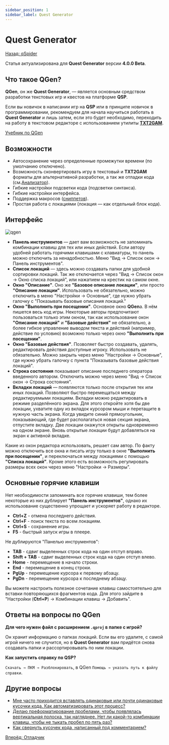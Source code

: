 ```yaml
---
sidebar_position: 1
sidebar_label: Quest Generator
---
```

# Quest Generator

[Назад: qSpider](../players/qspider/index.md)

Статья актуализирована для **Quest Generator** версии **4.0.0 Beta**.

## Что такое QGen?

**QGen**, он же **Quest Generator**, — является основным средством разработки текстовых игр и квестов на платформе **QSP**.

Если вы новичок в написании игр на **QSP** или в принципе новичок в программировании, рекомендуем для начала научиться работать в **Quest Generator** и лишь затем, если это будет необходимо, переходить на работу в текстовом редакторе с использованием утилиты **[TXT2GAM](txt2gam)**.

[Учебник по QGen](https://qsp.org/index.php?option=com_content&task=view&id=59&Itemid=56)

## Возможности

* Автосохранение через определенные промежутки времени (по умолчанию отключено).
* Возможность сконвертировать игру в текстовый и **TXT2GAM** форматы для альтернативной разработки, а так же отладки кода (см.[Анализатор](analyzer)).
* Гибкие настройки подсветки кода (подсветки синтакса).
* Гибкие настройки интерфейса.
* Поддержка макросов ([сниппетов](../hide/snippet)).
* Простая работа с локациями (локация — как отдельный блок кода).

## Интерфейс

![qgen](https://wiki.qsp.org/_media/qgen.png)

* **Панель инструментов** — дает вам возможность не запоминать комбинации клавиш для тех или иных действий. Если автору удобней работать горячими клавишами с клавиатуры, то панель можно отключить за ненадобностью. Меню "Вид → Список окон → Панель инструментов".
* **Список локаций** — здесь можно создавать папки для удобной сортировки локаций. Так же отключается через "Вид → Список окон → Окно списка локаций", или нажатием на крестик на самом окне.
* **Окно "Описание"**. Оно же **"Базовое описание локации"**, или просто **"Описание локации"**. Использовать не обязательно, можно отключить в меню "Настройки → Основные", где нужно убрать галочку с "Показывать базовые описания локаций."
* **Окно "Выполнить при посещении"**. Основное окно **QGen**а. В нём пишется весь код игры. Некоторые авторы предпочитают пользоваться только этим окном, так как использование окон **"Описание локаций"** и **"Базовые действия"** не обязательно, а более гибкое управление выводом текста и действий (например, действие по условию) возможно только через окно **"Выполнить при посещении"**.
* **Окно "Базовые действия"**. Позволяет быстро создавать, удалять, редактировать действия доступные игроку. Использовать не обязательно. Можно закрыть через меню "Настройки → Основные", где нужно убрать галочку с пункта "Показывать базовые действия локаций".
* **Строка состояния** показывает описание последнего оператора введенного автором. Отключить можно через меню "Вид → Список окон → Строка состояния".
* **Вкладки локаций** — появляются только после открытия тех или иных локаций. Позволяют быстро перемещаться между редактируемыми локациям. Вкладки можно редактировать в режиме разделённого экрана. Для этого откройте хотя бы две локации, ухватите одну из вкладок курсором мыши и перетащите в нужную часть экрана. Когда увидите синий прямоугольник, показывающий, где будет располагаться новая секция экрана, отпустите вкладку. Две локации окажутся открыты одновременно на одном экране. Вновь открытые локации будут добавляться на экран к активной вкладке.

Какие из окон редактора использовать, решает сам автор. По факту можно отключить все окна и писать игру только в окне **"Выполнить при посещении"**, и переключаться между локациями с помощью **"Списка локаций"**. Кроме этого есть возможность регулировать размеры всех окон через меню "Настройки → Размеры".

## Основные горячие клавиши

Нет необходимости запоминать все горячие клавиши, тем более некоторые из них дублирует **"Панель инструментов"**, однако их использование существенно упрощает и ускоряет работу в редакторе.

* **Ctrl+Z** - отмена последнего действия.
* **Ctrl+F** - поиск текста по всем локациям.
* **Ctrl+S** - сохранение игры.
* **F5** - быстрый запуск игры в плеере.

Не дублируются "Панелью инструментов":

* **TAB** - сдвиг выделенных строк кода на один отступ вправо.
* **Shift + TAB** - сдвиг выделенных строк кода на один отступ влево.
* **Home** - перемещение в начало строки.
* **End** - перемещение в конец строки.
* **PgUp** - перемещение курсора к первому абзацу.
* **PgDn** - перемещение курсора к последнему абзацу.

Вы можете настроить полезное сочетание клавиш самостоятельно для вставки повторяющихся фрагментов кода. Для этого зайдите в "Настройки (**Ctrl+P**) → Комбинации клавиш → Добавить".

## Ответы на вопросы по QGen

**Для чего нужен файл с расширением `.qproj` в папке с игрой?**

Он хранит информацию о папках локаций. Если вы его удалите, с самой игрой ничего не случится, но в **Quest Generator** вам придётся снова создавать папки и рассортировывать по ним локации.

**Как запустить справку по QSP?**

`Скачать → ПКМ → Разблокировать`, в QGen `Помощь → указать путь к файлу справки`.

## Другие вопросы

* [Мне часто приходится вставлять одинаковые или почти одинаковые кусочки кода. Как автоматизировать этот процесс?](https://aleksversus.github.io/howdo_faq/docs/howdo/contents/quest%20generator/keybindings)
* [Делаю преформатирование пробелами, чтобы появлялась вертикальная полоска, так нагляднее. Нет ли какой-то комбинации клавиш, чтобы не тыкать пробел по пять раз?](https://aleksversus.github.io/howdo_faq/docs/howdo/contents/quest%20generator/keybindings)
* [Как свернуть кусочек кода, написанный под комментарием?](https://aleksversus.github.io/howdo_faq/docs/howdo/contents/quest%20generator/code_folding)

[Вперёд: Отладчик](debugger)
